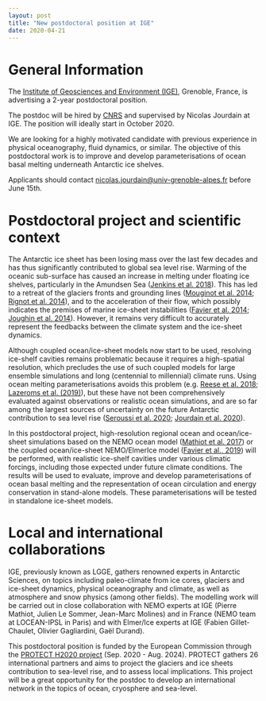 ```yaml
---
layout: post
title: "New postdoctoral position at IGE"
date: 2020-04-21
---
```


# General Information

The [Institute of Geosciences and Environment (IGE)](http://www.ige-grenoble.fr/?lang=en), Grenoble, France, is advertising a 2-year postdoctoral position.

The postdoc will be hired by [CNRS](http://www.cnrs.fr/en) and supervised by Nicolas Jourdain at IGE. The position will ideally start in October 2020.

We are looking for a highly motivated candidate with previous experience in physical oceanography, fluid dynamics, or similar. The objective of this postdoctoral work is to improve and develop parameterisations of ocean basal melting underneath Antarctic ice shelves.

Applicants should contact <nicolas.jourdain@univ-grenoble-alpes.fr> before June 15th.

# Postdoctoral project and scientific context

The Antarctic ice sheet has been losing mass over the last few decades and has thus significantly contributed to global sea level rise. Warming of the oceanic sub-surface has caused an increase in melting under floating ice shelves, particularly in the Amundsen Sea ([Jenkins et al. 2018](https://www.nature.com/articles/s41561-018-0207-4)). This has led to a retreat of the glaciers fronts and grounding lines ([Mouginot et al. 2014](https://agupubs.onlinelibrary.wiley.com/doi/abs/10.1002/2013GL059069); [Rignot et al. 2014](https://agupubs.onlinelibrary.wiley.com/doi/abs/10.1002/2014gl060140)), and to the acceleration of their flow, which possibly indicates the premises of marine ice-sheet instabilities ([Favier et al. 2014](https://www.nature.com/articles/nclimate2094); [Joughin et al. 2014](https://science.sciencemag.org/content/344/6185/735)). However, it remains very difficult to accurately represent the feedbacks between the climate system and the ice-sheet dynamics.

Although coupled ocean/ice-sheet models now start to be used, resolving ice-shelf cavities remains problematic because it requires a high-spatial resolution, which precludes the use of such coupled models for large ensemble simulations and long (centennial to millennial) climate runs. Using ocean melting parameterisations avoids this problem (e.g. [Reese et al. 2018](https://doi.org/10.5194/tc-12-1969-2018); [Lazeroms et al. (2019)](https://doi.org/10.1175/JPO-D-18-0131.1)), but these have not been comprehensively evaluated against observations or realistic ocean simulations, and are so far among the largest sources of uncertainty on the future Antarctic contribution to sea level rise ([Seroussi et al. 2020](https://doi.org/10.5194/tc-2019-324); [Jourdain et al. 2020](https://doi.org/10.5194/tc-2019-277)). 

In this postdoctoral project, high-resolution regional ocean and ocean/ice-sheet simulations based on the NEMO ocean model ([Mathiot et al. 2017](https://www.geosci-model-dev.net/10/2849/2017/)) or the coupled ocean/ice-sheet NEMO/ElmerIce model ([Favier et al., 2019](https://www.geosci-model-dev.net/12/2255/2019/)) will be performed, with realistic ice-shelf cavities under various climatic forcings, including those expected under future climate conditions. The results will be used to evaluate, improve and develop parameterisations of ocean basal melting and the representation of ocean circulation and energy conservation in stand-alone models. These parameterisations will be tested in standalone ice-sheet models.

# Local and international collaborations

IGE, previously known as LGGE, gathers renowned experts in Antarctic Sciences, on topics including paleo-climate from ice cores, glaciers and ice-sheet dynamics, physical oceanography and climate, as well as atmosphere and snow physics (among other fields). The modelling work will be carried out in close collaboration with NEMO experts at IGE (Pierre Mathiot, Julien Le Sommer, Jean-Marc Molines) and in France (NEMO team at LOCEAN-IPSL in Paris) and with Elmer/Ice experts at IGE (Fabien Gillet-Chaulet, Olivier Gagliardini, Gaël Durand).

This postdoctoral position is funded by the European Commission through the [PROTECT H2020 project](https://protect-sealevelrise.osug.fr) (Sep. 2020 - Aug. 2024). PROTECT gathers 26 international partners and aims to project the glaciers and ice sheets contribution to sea-level rise, and to assess local implications. This project will be a great opportunity for the postdoc to develop an international network in the topics of ocean, cryosphere and sea-level. 

